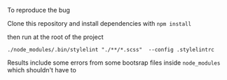 
To reproduce the bug


Clone this repository and install dependencies with `npm install`

then run at the root of the project

`./node_modules/.bin/stylelint "./**/*.scss"  --config .stylelintrc`

Results include some errors from some bootsrap files inside `node_modules` which shouldn't have to

